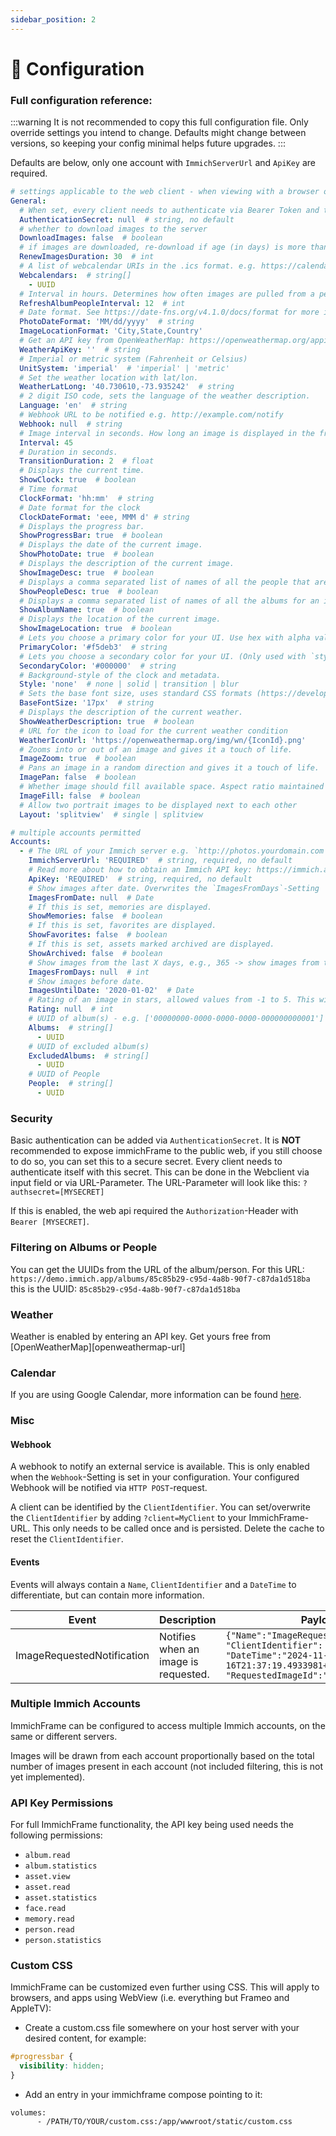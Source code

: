 ```yaml
---
sidebar_position: 2
---
```


# 🔧 Configuration

### Full configuration reference:

:::warning
It is not recommended to copy this full configuration file.
Only override settings you intend to change.
Defaults might change between versions, so keeping your config minimal helps future upgrades.
:::

Defaults are below, only one account with `ImmichServerUrl` and `ApiKey` are required.

```yaml
# settings applicable to the web client - when viewing with a browser or webview
General:
  # When set, every client needs to authenticate via Bearer Token and this value.
  AuthenticationSecret: null  # string, no default
  # whether to download images to the server
  DownloadImages: false  # boolean
  # if images are downloaded, re-download if age (in days) is more than this
  RenewImagesDuration: 30  # int
  # A list of webcalendar URIs in the .ics format. e.g. https://calendar.google.com/calendar/ical/XXXXXX/public/basic.ics
  Webcalendars:  # string[]
    - UUID
  # Interval in hours. Determines how often images are pulled from a person in immich.
  RefreshAlbumPeopleInterval: 12  # int
  # Date format. See https://date-fns.org/v4.1.0/docs/format for more information.
  PhotoDateFormat: 'MM/dd/yyyy'  # string
  ImageLocationFormat: 'City,State,Country'
  # Get an API key from OpenWeatherMap: https://openweathermap.org/appid
  WeatherApiKey: ''  # string
  # Imperial or metric system (Fahrenheit or Celsius)
  UnitSystem: 'imperial'  # 'imperial' | 'metric'
  # Set the weather location with lat/lon.
  WeatherLatLong: '40.730610,-73.935242'  # string
  # 2 digit ISO code, sets the language of the weather description.
  Language: 'en'  # string
  # Webhook URL to be notified e.g. http://example.com/notify
  Webhook: null  # string
  # Image interval in seconds. How long an image is displayed in the frame.
  Interval: 45
  # Duration in seconds.
  TransitionDuration: 2  # float
  # Displays the current time.
  ShowClock: true  # boolean
  # Time format
  ClockFormat: 'hh:mm'  # string
  # Date format for the clock
  ClockDateFormat: 'eee, MMM d' # string
  # Displays the progress bar.
  ShowProgressBar: true  # boolean
  # Displays the date of the current image.
  ShowPhotoDate: true  # boolean
  # Displays the description of the current image.
  ShowImageDesc: true  # boolean
  # Displays a comma separated list of names of all the people that are assigned in immich.
  ShowPeopleDesc: true  # boolean
  # Displays a comma separated list of names of all the albums for an image.
  ShowAlbumName: true  # boolean
  # Displays the location of the current image.
  ShowImageLocation: true  # boolean
  # Lets you choose a primary color for your UI. Use hex with alpha value to edit opacity.
  PrimaryColor: '#f5deb3'  # string
  # Lets you choose a secondary color for your UI. (Only used with `style=solid or transition`) Use hex with alpha value to edit opacity.
  SecondaryColor: '#000000'  # string
  # Background-style of the clock and metadata.
  Style: 'none'  # none | solid | transition | blur
  # Sets the base font size, uses standard CSS formats (https://developer.mozilla.org/en-US/docs/Web/CSS/font-size)
  BaseFontSize: '17px'  # string
  # Displays the description of the current weather.
  ShowWeatherDescription: true  # boolean
  # URL for the icon to load for the current weather condition
  WeatherIconUrl: 'https://openweathermap.org/img/wn/{IconId}.png'
  # Zooms into or out of an image and gives it a touch of life.
  ImageZoom: true  # boolean
  # Pans an image in a random direction and gives it a touch of life.
  ImagePan: false  # boolean
  # Whether image should fill available space. Aspect ratio maintained but may be cropped.
  ImageFill: false  # boolean
  # Allow two portrait images to be displayed next to each other
  Layout: 'splitview'  # single | splitview

# multiple accounts permitted
Accounts:
  - # The URL of your Immich server e.g. `http://photos.yourdomain.com` / `http://192.168.0.100:2283`.
    ImmichServerUrl: 'REQUIRED'  # string, required, no default
    # Read more about how to obtain an Immich API key: https://immich.app/docs/features/command-line-interface#obtain-the-api-key
    ApiKey: 'REQUIRED'  # string, required, no default
    # Show images after date. Overwrites the `ImagesFromDays`-Setting
    ImagesFromDate: null  # Date
    # If this is set, memories are displayed.
    ShowMemories: false  # boolean
    # If this is set, favorites are displayed.
    ShowFavorites: false  # boolean
    # If this is set, assets marked archived are displayed.
    ShowArchived: false  # boolean
    # Show images from the last X days, e.g., 365 -> show images from the last year
    ImagesFromDays: null  # int
    # Show images before date.
    ImagesUntilDate: '2020-01-02'  # Date
    # Rating of an image in stars, allowed values from -1 to 5. This will only show images with the exact rating you are filtering for.
    Rating: null  # int
    # UUID of album(s) - e.g. ['00000000-0000-0000-0000-000000000001']
    Albums:  # string[]
      - UUID
    # UUID of excluded album(s)
    ExcludedAlbums:  # string[]
      - UUID
    # UUID of People
    People:  # string[]
      - UUID

  ```
### Security
Basic authentication can be added via `AuthenticationSecret`. It is **NOT** recommended to expose immichFrame to the public web, if you still choose to do so, you can set this to a secure secret. Every client needs to authenticate itself with this secret. This can be done in the Webclient via input field or via URL-Parameter. The URL-Parameter will look like this: `?authsecret=[MYSECRET]`

If this is enabled, the web api required the `Authorization`-Header with `Bearer [MYSECRET]`.

### Filtering on Albums or People
You can get the UUIDs from the URL of the album/person. For this URL: `https://demo.immich.app/albums/85c85b29-c95d-4a8b-90f7-c87da1d518ba` this is the UUID: `85c85b29-c95d-4a8b-90f7-c87da1d518ba`

### Weather
Weather is enabled by entering an API key. Get yours free from [OpenWeatherMap][openweathermap-url]

### Calendar
If you are using Google Calendar, more information can be found [here](https://support.google.com/calendar/answer/37648?hl=en#zippy=%2Cget-your-calendar-view-only).

### Misc
#### Webhook
A webhook to notify an external service is available. This is only enabled when the `Webhook`-Setting is set in your configuration. Your configured Webhook will be notified via `HTTP POST`-request.

A client can be identified by the `ClientIdentifier`. You can set/overwrite the `ClientIdentifier` by adding `?client=MyClient` to your ImmichFrame-URL. This only needs to be called once and is persisted. Delete the cache to reset the `ClientIdentifier`.

#### Events
Events will always contain a `Name`, `ClientIdentifier` and a `DateTime` to differentiate, but can contain more information.

| **Event**                  | **Description**                      | **Payload**                                                                                                                                             |
| -------------------------- | ------------------------------------ | ------------------------------------------------------------------------------------------------------------------------------------------------------- |
| ImageRequestedNotification | Notifies when an image is requested. | `{"Name":"ImageRequestedNotification", "ClientIdentifier": "Frame_Kitchen", "DateTime":"2024-11-16T21:37:19.4933981+01:00", "RequestedImageId":"UUID"}` |

### Multiple Immich Accounts
ImmichFrame can be configured to access multiple Immich accounts, on the same or different servers.

Images will be drawn from each account proportionally based on the total number of images present in each account (not included filtering, this is not yet implemented).

### API Key Permissions
For full ImmichFrame functionality, the API key being used needs the following permissions:

- `album.read`
- `album.statistics`
- `asset.view`
- `asset.read`
- `asset.statistics`
- `face.read`
- `memory.read`
- `person.read`
- `person.statistics`


### Custom CSS
ImmichFrame can be customized even further using CSS. This will apply to browsers, and apps using WebView (i.e. everything but Frameo and AppleTV):
- Create a custom.css file somewhere on your host server with your desired content, for example:  
```css
#progressbar {  
  visibility: hidden;  
}
```
- Add an entry in your immichframe compose pointing to it:  
```
volumes:  
      - /PATH/TO/YOUR/custom.css:/app/wwwroot/static/custom.css
```